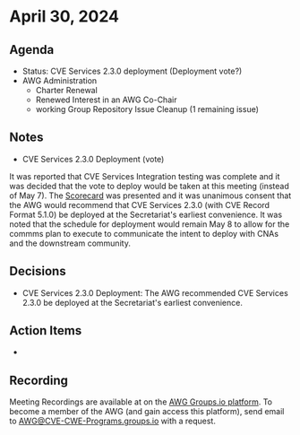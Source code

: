 # April 30, 2024

## Agenda

* Status: CVE Services 2.3.0 deployment (Deployment vote?)
* AWG Administration
  * Charter Renewal
  * Renewed Interest in an AWG Co-Chair
  * working Group Repository Issue Cleanup (1 remaining issue)  

## Notes

* CVE Services 2.3.0 Deployment (vote)

It was reported that CVE Services Integration testing was complete and it was decided that the vote to deploy would be taken at this meeting (instead of May 7).    The [Scorecard](https://github.com/CVEProject/automation-working-group/blob/master/meeting-notes/CVEServices230Scorecard2020430.pptx) was presented and it was unanimous consent that the AWG would recommend that  CVE Services 2.3.0 (with CVE Record Format 5.1.0) be deployed at the Secretariat's earliest convenience.     It was noted that the schedule for deployment would remain May 8 to allow for the commms plan to execute to communicate the intent to deploy with CNAs and the downstream community.  



## Decisions

* CVE Services 2.3.0 Deployment:  The AWG recommended CVE Services 2.3.0 be deployed at the Secretariat's earliest convenience.

## Action Items

*

## Recording

Meeting Recordings are available at on the [AWG Groups.io platform](https://cve-cwe-programs.groups.io/g/AWG/files/MeetingRecordings).
To become a member of the AWG (and gain access this platform), send email to AWG@CVE-CWE-Programs.groups.io with a request.
